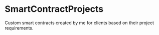 # SmartContractProjects
Custom smart contracts created by me for clients based on their project requirements.
